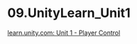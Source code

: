 # 09.UnityLearn_Unit1
[learn.unity.com: Unit 1 - Player Control](https://learn.unity.com/project/unit-1-driving-simulation?uv=2020.3&amp;pathwayId=5f7e17e1edbc2a5ec21a20af&amp;missionId=5f71fe63edbc2a00200e9de0)
